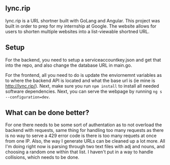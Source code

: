 ## lync.rip

lync.rip is a URL shortner built with GoLang and Angular. This project was built in order to prep for my internship at Google. The website allows for users to shorten multiple websites into a list-viewable shortned URL.

## Setup

For the backend, you need to setup a serviceaccountkey.json and get that into the repo, and also change the database URL in main.go. 

For the frontend, all you need to do is update the enviornemnt variables as to where the backend API is located and what the base url is (ie mine is http://lync.rip/). Next, make sure you run `npm install` to install all needed software dependencies. Next, you can serve the webpage by running `ng s --configuration=dev`.

## What can be done better?

For one there needs to be some sort of authentation as to not overload the backend with requests, same thing for handling too many requests as there is no way to serve a 429 error code is there is too many requets at once from one IP. Also, the way I generate URLs can be cleaned up a lot more. All I'm doing right now is parsing through two text files with adj and nouns, and choosing a random one within that list. I haven't put in a way to handle collisions, which needs to be done.
